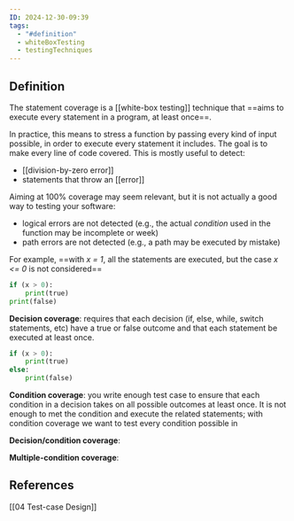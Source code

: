 ```yaml
---
ID: 2024-12-30-09:39
tags:
  - "#definition"
  - whiteBoxTesting
  - testingTechniques
---
```

## Definition

The statement coverage is a [[white-box testing]] technique that ==aims to execute every statement in a program, at least once==.

In practice, this means to stress a function by passing every kind of input possible, in order to execute every statement it includes. The goal is to make every line of code covered. This is mostly useful to detect:
- [[division-by-zero error]]
- statements that throw an [[error]] 

Aiming at 100% coverage may seem relevant, but it is not actually a good way to testing your software:
- logical errors are not detected (e.g., the actual *condition* used in the function may be incomplete or week)
- path errors are not detected (e.g., a path may be executed by mistake) 

For example, ==with *x = 1*, all the statements are executed, but the case *x <= 0* is not considered==

```Python
if (x > 0):
    print(true)
print(false)
```



**Decision coverage**: requires that each decision (if, else, while, switch statements, etc) have a true or false outcome and that each statement be executed at least once.

```Python
if (x > 0):
    print(true)
else:
    print(false)
```


**Condition coverage**: you write enough test case to ensure that each condition in a decision takes on all possible outcomes at least once. It is not enough to met the condition and execute the related statements; with condition coverage we want to test every condition possible in 

**Decision/condition coverage**: 

**Multiple-condition coverage**: 

## References
[[04 Test-case Design]]
